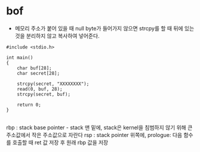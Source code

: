 # bof
* 메모리 주소가 붙어 있을 때 null byte가 들어가지 않으면 strcpy를 할 때 뒤에 있는 것을 분리하지 않고 복사하여 넣어준다.
~~~
#include <stdio.h>

int main()
{
	char buf[28];
	char secret[28];
	
	strcpy(secret, "XXXXXXXX");
	read(0, buf, 28);
	strcpy(secret, buf);

	return 0;
}
~~~
## 
rbp : stack base pointer - stack 맨 밑에, stack은 kernel을 침범하지 않기 위해 큰 주소값에서 작은 주소값으로 자란다
rsp : stack pointer 위쪽에,
prologue: 다음 함수를 호출할 때 ret 값 저장 후 원래 rbp 값을 저장
